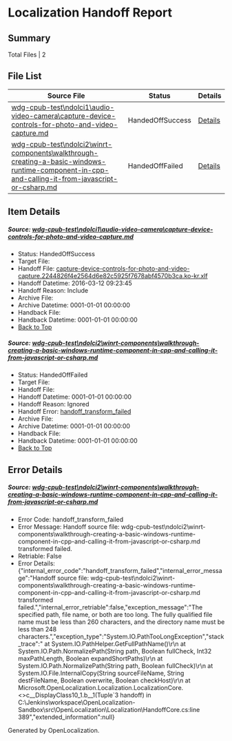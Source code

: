 # <a name='report-top'></a> Localization Handoff Report

## Summary
 Total Files | 2

## File List
 Source File | Status | Details 
 ----------- | ------ | ------- 
 [wdg-cpub-test\ndolci1\audio-video-camera\capture-device-controls-for-photo-and-video-capture.md](https://github.com/OpenLocalizationOrg/wdg-cpub-test/blob/9184e189ff98e07b33ac01badcd7e5a0645a6395/wdg-cpub-test/ndolci1/audio-video-camera/capture-device-controls-for-photo-and-video-capture.md) | HandedOffSuccess | [Details](#f38a4a4b6a02ce80b2cc251fb01afe743f17bf1b205)
 [wdg-cpub-test\ndolci2\winrt-components\walkthrough-creating-a-basic-windows-runtime-component-in-cpp-and-calling-it-from-javascript-or-csharp.md](https://github.com/OpenLocalizationOrg/wdg-cpub-test/blob/5907beedcb3d2b1c6838847f2bba92e8c12a1675/wdg-cpub-test/ndolci2/winrt-components/walkthrough-creating-a-basic-windows-runtime-component-in-cpp-and-calling-it-from-javascript-or-csharp.md) | HandedOffFailed | [Details](#be6fb5fc439de3213ef0815ea205ac51112bb2021640)

## Item Details
##### <a name='f38a4a4b6a02ce80b2cc251fb01afe743f17bf1b205'></a> Source: [wdg-cpub-test\ndolci1\audio-video-camera\capture-device-controls-for-photo-and-video-capture.md](https://github.com/OpenLocalizationOrg/wdg-cpub-test/blob/9184e189ff98e07b33ac01badcd7e5a0645a6395/wdg-cpub-test/ndolci1/audio-video-camera/capture-device-controls-for-photo-and-video-capture.md)
* Status: HandedOffSuccess
* Target File: 
* Handoff File: [capture-device-controls-for-photo-and-video-capture.2244826f4e2564d6e82c5925f7678abf4570b3ca.ko-kr.xlf](https://github.com/OpenLocalizationOrg/olhandoff/blob/44d5c5208576ee9a2adaac2ff1b16dc197016b3f/ol-handoff/OpenLocalizationOrg/wdg-cpub-test.ko-kr/master/capture-device-controls-for-photo-and-video-capture.2244826f4e2564d6e82c5925f7678abf4570b3ca.ko-kr.xlf)
* Handoff Datetime: 2016-03-12 09:23:45
* Handoff Reason: Include
* Archive File: 
* Archive Datetime: 0001-01-01 00:00:00
* Handback File: 
* Handback Datetime: 0001-01-01 00:00:00
* [Back to Top](#report-top)

##### <a name='be6fb5fc439de3213ef0815ea205ac51112bb2021640'></a> Source: [wdg-cpub-test\ndolci2\winrt-components\walkthrough-creating-a-basic-windows-runtime-component-in-cpp-and-calling-it-from-javascript-or-csharp.md](https://github.com/OpenLocalizationOrg/wdg-cpub-test/blob/5907beedcb3d2b1c6838847f2bba92e8c12a1675/wdg-cpub-test/ndolci2/winrt-components/walkthrough-creating-a-basic-windows-runtime-component-in-cpp-and-calling-it-from-javascript-or-csharp.md)
* Status: HandedOffFailed
* Target File: 
* Handoff File: 
* Handoff Datetime: 0001-01-01 00:00:00
* Handoff Reason: Ignored
* Handoff Error: [handoff_transform_failed](#be6fb5fc439de3213ef0815ea205ac51112bb2021640handoff_transform_failed)
* Archive File: 
* Archive Datetime: 0001-01-01 00:00:00
* Handback File: 
* Handback Datetime: 0001-01-01 00:00:00
* [Back to Top](#report-top)


## Error Details
##### <a name='be6fb5fc439de3213ef0815ea205ac51112bb2021640handoff_transform_failed'></a> Source: [wdg-cpub-test\ndolci2\winrt-components\walkthrough-creating-a-basic-windows-runtime-component-in-cpp-and-calling-it-from-javascript-or-csharp.md](#be6fb5fc439de3213ef0815ea205ac51112bb2021640)
* Error Code: handoff_transform_failed
* Error Message: Handoff source file: wdg-cpub-test\ndolci2\winrt-components\walkthrough-creating-a-basic-windows-runtime-component-in-cpp-and-calling-it-from-javascript-or-csharp.md transformed failed.
* Retriable: False
* Error Details: {"internal_error_code":"handoff_transform_failed","internal_error_message":"Handoff source file: wdg-cpub-test\\ndolci2\\winrt-components\\walkthrough-creating-a-basic-windows-runtime-component-in-cpp-and-calling-it-from-javascript-or-csharp.md transformed failed.","internal_error_retriable":false,"exception_message":"The specified path, file name, or both are too long. The fully qualified file name must be less than 260 characters, and the directory name must be less than 248 characters.","exception_type":"System.IO.PathTooLongException","stack_trace":"   at System.IO.PathHelper.GetFullPathName()\r\n   at System.IO.Path.NormalizePath(String path, Boolean fullCheck, Int32 maxPathLength, Boolean expandShortPaths)\r\n   at System.IO.Path.NormalizePath(String path, Boolean fullCheck)\r\n   at System.IO.File.InternalCopy(String sourceFileName, String destFileName, Boolean overwrite, Boolean checkHost)\r\n   at Microsoft.OpenLocalization.Localization.LocalizationCore.<>c__DisplayClass10_1.<GetHandoffFiles>b__1(Tuple`3 handoff) in C:\\Jenkins\\workspace\\OpenLocalization-Sandbox\\src\\OpenLocalization\\Localization\\HandoffCore.cs:line 389","extended_information":null}


Generated by OpenLocalization.

